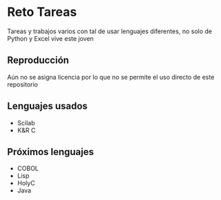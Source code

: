 # Reto Tareas
Tareas y trabajos varios con tal de usar lenguajes diferentes,
no solo de Python y Excel vive este joven

## Reproducción
Aún no se asigna licencia por lo que no se permite el uso directo 
de este repositorio

## Lenguajes usados
- Scilab
- K&R C

## Próximos lenguajes
- COBOL
- Lisp
- HolyC
- Java
